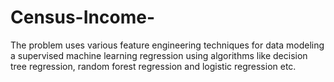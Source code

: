 # Census-Income-
The problem uses various feature engineering techniques for data modeling a supervised machine learning regression using algorithms 
like decision tree regression, random forest regression and logistic regression etc.
